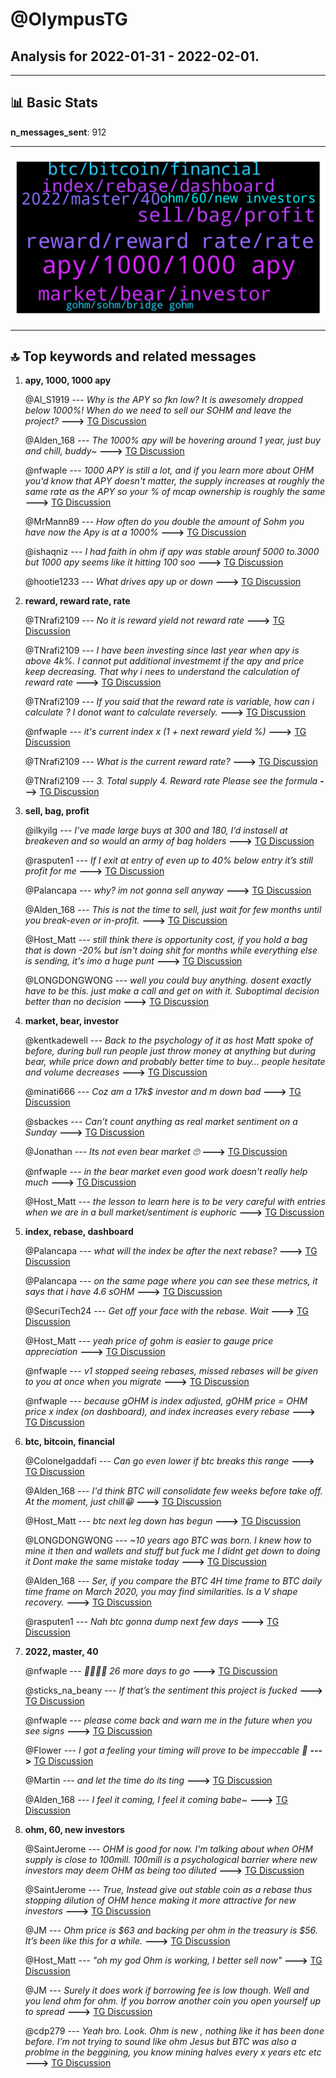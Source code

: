 # **@OlympusTG**
 ## Analysis for **2022-01-31** - **2022-02-01**.

---

## 📊 **Basic Stats**

**n_messages_sent**: 912

---
![wordcloud](OlympusTG_1Days_wordcloud.png)

---


## 🔝 **Top keywords and related messages**

1. **apy, 1000, 1000 apy**

    @Al_S1919 --- *Why is the APY so fkn low? It is awesomely dropped below 1000%! When do we need to sell our SOHM and leave the project?* **--->** [TG Discussion](https://t.me/OlympusTG/175752)

    @Alden_168 --- *The 1000% apy will be hovering around 1 year, just buy and chill, buddy~* **--->** [TG Discussion](https://t.me/OlympusTG/176400)

    @nfwaple --- *1000 APY is still a lot, and if you learn more about OHM you'd know that APY doesn't matter, the supply increases at roughly the same rate as the APY so your % of mcap ownership is roughly the same* **--->** [TG Discussion](https://t.me/OlympusTG/175496)

    @MrMann89 --- *How often do you double the amount of Sohm you have now the Apy is at a 1000%* **--->** [TG Discussion](https://t.me/OlympusTG/176696)

    @ishaqniz --- *I had faith in ohm if apy was stable arounf 5000 to.3000 but 1000 apy seems like it hitting 100 soo* **--->** [TG Discussion](https://t.me/OlympusTG/175246)

    @hootie1233 --- *What drives apy up or down* **--->** [TG Discussion](https://t.me/OlympusTG/176717)

2. **reward, reward rate, rate**

    @TNrafi2109 --- *No it is reward yield not reward rate* **--->** [TG Discussion](https://t.me/OlympusTG/176365)

    @TNrafi2109 --- *I have been investing since last year when apy is above 4k%. I cannot put additional investmemt if the apy and price keep decreasing. That why i nees to understand the calculation of reward rate* **--->** [TG Discussion](https://t.me/OlympusTG/176409)

    @TNrafi2109 --- *If you said that the reward rate is variable, how can i calculate ? I donot want to calculate reversely.* **--->** [TG Discussion](https://t.me/OlympusTG/176385)

    @nfwaple --- *it's current index x (1 + next reward yield %)* **--->** [TG Discussion](https://t.me/OlympusTG/176999)

    @TNrafi2109 --- *What is the current reward rate?* **--->** [TG Discussion](https://t.me/OlympusTG/176355)

    @TNrafi2109 --- *3. Total supply 4. Reward rate Please see the formula* **--->** [TG Discussion](https://t.me/OlympusTG/176419)

3. **sell, bag, profit**

    @ilkyilg --- *I’ve made large buys at 300 and 180, I’d instasell at breakeven and so would an army of bag holders* **--->** [TG Discussion](https://t.me/OlympusTG/175921)

    @rasputen1 --- *If I exit at entry of even up to 40% below entry it’s still profit for me* **--->** [TG Discussion](https://t.me/OlympusTG/175585)

    @Palancapa --- *why? im not gonna sell anyway* **--->** [TG Discussion](https://t.me/OlympusTG/176926)

    @Alden_168 --- *This is not the time to sell, just wait for few months until you break-even or in-profit.* **--->** [TG Discussion](https://t.me/OlympusTG/176411)

    @Host_Matt --- *still think there is opportunity cost, if you hold a bag that is down -20% but isn't doing shit for months while everything else is sending, it's imo a huge punt* **--->** [TG Discussion](https://t.me/OlympusTG/175604)

    @LONGDONGWONG --- *well you could buy anything. dosent exactly have to be this.   just make a call and get on with it.  Suboptimal decision better than no decision* **--->** [TG Discussion](https://t.me/OlympusTG/175976)

4. **market, bear, investor**

    @kentkadewell --- *Back to the psychology of it as host Matt spoke of before, during bull run people just throw money at anything but during bear, while price down and probably better time to buy… people hesitate and volume decreases* **--->** [TG Discussion](https://t.me/OlympusTG/175555)

    @minati666 --- *Coz am a 17k$ investor and m down bad* **--->** [TG Discussion](https://t.me/OlympusTG/176088)

    @sbackes --- *Can’t count anything as real market sentiment on a Sunday* **--->** [TG Discussion](https://t.me/OlympusTG/175700)

    @Jonathan --- *Its not even bear market 🙄* **--->** [TG Discussion](https://t.me/OlympusTG/175845)

    @nfwaple --- *in the bear market even good work doesn't really help much* **--->** [TG Discussion](https://t.me/OlympusTG/175538)

    @Host_Matt --- *the lesson to learn here is to be very careful with entries when we are in a bull market/sentiment is euphoric* **--->** [TG Discussion](https://t.me/OlympusTG/175628)

5. **index, rebase, dashboard**

    @Palancapa --- *what will the index be after the next rebase?* **--->** [TG Discussion](https://t.me/OlympusTG/176992)

    @Palancapa --- *on the same page where you can see these metrics, it says that i have 4.6 sOHM* **--->** [TG Discussion](https://t.me/OlympusTG/177025)

    @SecuriTech24 --- *Get off your face with the rebase. Wait* **--->** [TG Discussion](https://t.me/OlympusTG/176587)

    @Host_Matt --- *yeah price of gohm is easier to gauge price appreciation* **--->** [TG Discussion](https://t.me/OlympusTG/175521)

    @nfwaple --- *v1 stopped seeing rebases, missed rebases will be given to you at once when you migrate* **--->** [TG Discussion](https://t.me/OlympusTG/175631)

    @nfwaple --- *because gOHM is index adjusted, gOHM price = OHM price x index (on dashboard), and index increases every rebase* **--->** [TG Discussion](https://t.me/OlympusTG/176163)

6. **btc, bitcoin, financial**

    @Colonelgaddafi --- *Can go even lower if btc breaks this range* **--->** [TG Discussion](https://t.me/OlympusTG/175335)

    @Alden_168 --- *I'd think BTC will consolidate few weeks before take off. At the moment, just chill😁* **--->** [TG Discussion](https://t.me/OlympusTG/175888)

    @Host_Matt --- *btc next leg down has begun* **--->** [TG Discussion](https://t.me/OlympusTG/175699)

    @LONGDONGWONG --- *~10 years ago BTC was born. I knew how to mine it then and wallets and stuff but fuck me I didnt get down to doing it  Dont make the same mistake today* **--->** [TG Discussion](https://t.me/OlympusTG/175974)

    @Alden_168 --- *Ser, if you compare the BTC 4H time frame to BTC daily time frame on March 2020, you may find similarities. Is a V shape recovery.* **--->** [TG Discussion](https://t.me/OlympusTG/175960)

    @rasputen1 --- *Nah btc gonna dump next few days* **--->** [TG Discussion](https://t.me/OlympusTG/175902)

7. **2022, master, 40**

    @nfwaple --- *👌🏻👌🏻 26 more days to go* **--->** [TG Discussion](https://t.me/OlympusTG/177056)

    @sticks_na_beany --- *If that’s the sentiment this project is fucked* **--->** [TG Discussion](https://t.me/OlympusTG/175925)

    @nfwaple --- *please come back and warn me in the future when you see signs* **--->** [TG Discussion](https://t.me/OlympusTG/175558)

    @Flower --- *I got a feeling your timing will prove to be impeccable 🤞* **--->** [TG Discussion](https://t.me/OlympusTG/176515)

    @Martin --- *and let the time do its ting* **--->** [TG Discussion](https://t.me/OlympusTG/176232)

    @Alden_168 --- *I feel it coming, I feel it coming babe~* **--->** [TG Discussion](https://t.me/OlympusTG/175994)

8. **ohm, 60, new investors**

    @SaintJerome --- *OHM is good for now. I'm talking about when OHM supply is close to 100mill. 100mill is a psychological barrier where new investors may deem OHM as being too diluted* **--->** [TG Discussion](https://t.me/OlympusTG/176073)

    @SaintJerome --- *True, Instead give out stable coin as a rebase thus stopping dilution of OHM hence making it more attractive for new investors* **--->** [TG Discussion](https://t.me/OlympusTG/176065)

    @JM --- *Ohm price is $63 and backing per ohm in the treasury is $56. It’s been like this for a while.* **--->** [TG Discussion](https://t.me/OlympusTG/175329)

    @Host_Matt --- *"oh my god Ohm is working, I better sell now"* **--->** [TG Discussion](https://t.me/OlympusTG/175584)

    @JM --- *Surely it does work if borrowing fee is low though. Well and you lend ohm for ohm. If you borrow another coin you open yourself up to spread* **--->** [TG Discussion](https://t.me/OlympusTG/175379)

    @cdp279 --- *Yeah bro. Look. Ohm is new , nothing like it has been done before. I’m not trying to sound like ohm Jesus but BTC was also a problme in the beggining, you know mining halves every x years etc etc* **--->** [TG Discussion](https://t.me/OlympusTG/176044)

